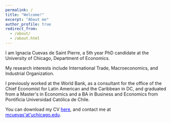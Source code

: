 ```yaml
---
permalink: /
title: "Welcome!"
excerpt: "About me"
author_profile: true
redirect_from: 
  - /about/
  - /about.html
---
```


I am Ignacia Cuevas de Saint Pierre, a 5th year PhD candidate at the University of Chicago, Department of Economics.

My research interests include International Trade, Macroeconomics, and Industrial Organization.

I previously worked at the World Bank, as a consultant for the office of the Chief Economist for Latin American and the Caribbean in DC, and graduated from a Master's in Economics and a BA in Business and Economics from Pontificia Universidad Católica de Chile.

You can download my CV <a href='https://ignaciacuevas.github.io/files/CV_2023_Cuevas.pdf' style="color:blue">here</a>, and contact me at <a href='mailto:mcuevas-- at--uchicago.edu' style="color:blue">mcuevas'at'uchicago.edu</a>. 
